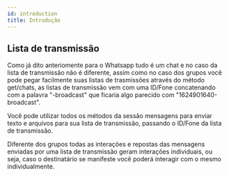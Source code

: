 ```yaml
---
id: introduction
title: Introdução
---
```


## Lista de transmissão

Como já dito anteriomente para o Whatsapp tudo é um chat e no caso da lista de transmissão não é diferente, assim como no caso dos grupos você pode pegar facilmente suas listas de trasmissões através do método get/chats, as listas de transmissão vem com uma ID/Fone concatenando com a palavra "-broadcast" que ficaria algo parecido com "1624901640-broadcast".

Você pode utilizar todos os métodos da sessão mensagens para enviar texto e arquivos para sua lista de transmissão, passando o ID/Fone da lista de transmissão.

Diferente dos grupos todas as interações e repostas das mensagens enviadas por uma lista de transmissão geram interações individuais, ou seja, caso o destinatário se manifeste você poderá interagir com o mesmo individualmente.
